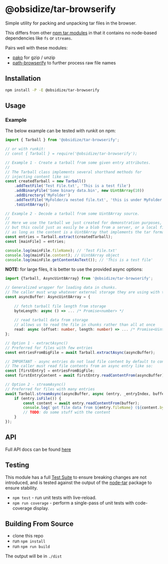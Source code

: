 # @obsidize/tar-browserify

Simple utility for packing and unpacking tar files in the browser.

This differs from other [npm tar modules](https://www.npmjs.com/search?q=tar) 
in that it contains no node-based dependencies like ```fs``` or ```streams```.

Pairs well with these modules:
- [pako](https://www.npmjs.com/package/pako) for gzip / unzip
- [path-browserify](https://www.npmjs.com/package/path-browserify) to further process raw file names

## Installation

```bash
npm install -P -E @obsidize/tar-browserify
```

## Usage

### Example

The below example can be tested with runkit on npm:

```typescript
import { Tarball } from '@obsidize/tar-browserify';

// or with runkit:
// const { Tarball } = require('@obsidize/tar-browserify');

// Example 1 - Create a tarball from some given entry attributes.
//
// The Tarball class implements several shorthand methods for
// injecting content like so:
const createdTarball = new Tarball()
	.addTextFile('Test File.txt', 'This is a test file')
	.addBinaryFile('Some binary data.bin', new Uint8Array(10))
	.addDirectory('MyFolder')
	.addTextFile('MyFolder/a nested file.txt', 'this is under MyFolder')
	.toUint8Array();

// Example 2 - Decode a tarball from some Uint8Array source.
//
// Here we use the tarball we just created for demonstration purposes, 
// but this could just as easily be a blob from a server, or a local file;
// as long as the content is a Uint8Array that implements the tar format correctly.
const entries = Tarball.extract(createdTarball);
const [mainFile] = entries;

console.log(mainFile.fileName); // 'Test File.txt'
console.log(mainFile.content); // Uint8Array object
console.log(mainFile.getContentAsText()); // 'This is a test file'
```

**NOTE:** for large files, it is better to use the provided async options:

```typescript
import {Tarball, AsyncUint8Array} from '@obsidize/tar-browserify';

// Generalized wrapper for loading data in chunks.
// The caller must wrap whatever external storage they are using with this.
const asyncBuffer: AsyncUint8Array = {
	
	// fetch tarball file length from storage
	byteLength: async () => ... /* Promise<number> */
	
	// read tarball data from storage
	// allows us to read the file in chunks rather than all at once
	read: async (offset: number, length: number) => ... /* Promise<Uint8Array> */
};

// Option 1 - extractAsync()
// Preferred for files with few entries
const entriesFromBigFile = await Tarball.extractAsync(asyncBuffer);

// IMPORTANT - async entries do not load file content by default to conserve memory.
// The caller must read file contents from an async entry like so:
const [firstEntry] = entriesFromBigFile;
const firstEntryContent = await firstEntry.readContentFrom(asyncBuffer);

// Option 2 - streamAsync()
// Preferred for files with many entries
await Tarball.streamAsync(asyncBuffer, async (entry, _entryIndex, buffer) => {
	if (entry.isFile()) {
		const content = await entry.readContentFrom(buffer);
		console.log(`got file data from ${entry.fileName} (${content.byteLength} bytes)`);
		// TODO: do some stuff with the content
	}
});
```

## API

Full API docs can be found [here](https://jospete.github.io/obsidize-tar-browserify/)

## Testing

This module has a full [Test Suite](https://github.com/jospete/obsidize-tar-browserify/tree/master/tests) 
to ensure breaking changes are not introduced, and is tested against the output 
of the [node-tar](https://www.npmjs.com/package/tar) package to ensure stability.

- `npm test` - run unit tests with live-reload.
- `npm run coverage` - perform a single-pass of unit tests with code-coverage display.

## Building From Source

- clone this repo
- run `npm install`
- run `npm run build`

The output will be in `./dist`